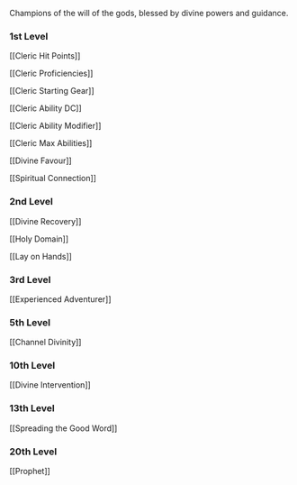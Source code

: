 Champions of the will of the gods, blessed by divine powers and guidance.
### 1st Level
[[Cleric Hit Points]]

[[Cleric Proficiencies]]

[[Cleric Starting Gear]]

[[Cleric Ability DC]]

[[Cleric Ability Modifier]]

[[Cleric Max Abilities]]

[[Divine Favour]]

[[Spiritual Connection]]
### 2nd Level
[[Divine Recovery]]

[[Holy Domain]]

[[Lay on Hands]]
### 3rd Level
[[Experienced Adventurer]]
### 5th Level
[[Channel Divinity]]
### 10th Level
[[Divine Intervention]]
### 13th Level
[[Spreading the Good Word]]
### 20th Level
[[Prophet]]